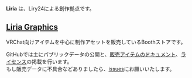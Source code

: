 **Liria** は、Liry24による創作拠点です。  

## [Liria Graphics](https://eicosapenta.booth.pm)
VRChat向けアイテムを中心に制作アセットを販売しているBoothストアです。

GitHubでは主にパブリックデータの公開と、[販売アイテムのドキュメント](https://github.com/Liria-works/liria_graphics/wiki)、[ライセンス](https://github.com/Liria-works/liria_graphics/wiki/%E3%83%A9%E3%82%A4%E3%82%BB%E3%83%B3%E3%82%B9)の掲載を行います。  
もし販売データに不具合などありましたら、[issues](https://github.com/Liria-works/liria_graphics/issues)にお願いいたします。
